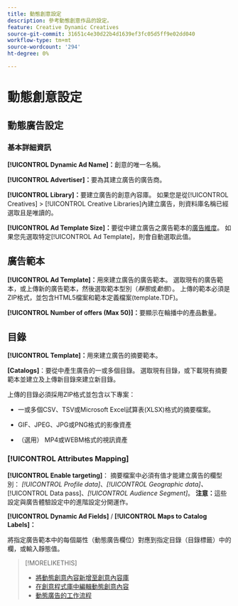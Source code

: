 ```yaml
---
title: 動態創意設定
description: 參考動態創意作品的設定。
feature: Creative Dynamic Creatives
source-git-commit: 31651c4e30d22b4d1639ef3fc05d5ff9e02dd040
workflow-type: tm+mt
source-wordcount: '294'
ht-degree: 0%

---
```


# 動態創意設定

<!-- add a description -->

<!-- This looks the same for me for either HTML5 type as of 9/24:

## Dynamic ad settings for static HTML5 ads {#dynamic-ad-settings-static-html5}

### Basic Details

**[!UICONTROL Advertiser]:** The advertiser for which to create the ads.

**[!UICONTROL Library]:** The creative library in which to create the ads.

**[!UICONTROL Dynamic Ad Name]:** A unique name for the creative.

**[!UICONTROL Ad Template Size]:** The ad dimensions for the ad template from which to create the ad. If you first select a specific [!UICONTROL Ad Template], then this value is automatically selected.

**[!UICONTROL Ad Template Type]:** The type of ad template from which to create the ad: *[!UICONTROL Static HTML5]* or *[!UICONTROL Dynamic HTML5]*.  If you first select a specific [!UICONTROL Ad Template], then this value is automatically selected.

**[!UICONTROL Ad Template]:** The ad template from which to create the ad.

**[!UICONTROL clickURL]:** A valid landing page URL to which users are redirected when they click the ad.

### [!UICONTROL Attributes Details]

-->

## 動態廣告設定<!-- for dynamic HTML5 ads {#dynamic-ad-settings-dynamic-html5}-->

<!-- add a description -->

### 基本詳細資訊

**[!UICONTROL Dynamic Ad Name]：**&#x200B;創意的唯一名稱。

**[!UICONTROL Advertiser]：**&#x200B;要為其建立廣告的廣告商。

**[!UICONTROL Library]：**&#x200B;要建立廣告的創意內容庫。 如果您是從[!UICONTROL Creatives] > [!UICONTROL Creative Libraries]內建立廣告，則資料庫名稱已經選取且是唯讀的。

**[!UICONTROL Ad Template Size]：**&#x200B;要從中建立廣告之廣告範本的[廣告維度](/help/creative/creative-libraries/creative-sizes.md)。 如果您先選取特定[!UICONTROL Ad Template]，則會自動選取此值。

## 廣告範本

**[!UICONTROL Ad Template]：**&#x200B;用來建立廣告的廣告範本。 選取現有的廣告範本，或上傳新的廣告範本，然後選取範本型別（*靜態*&#x200B;或&#x200B;*動態*）。 上傳的範本必須是ZIP格式，並包含HTML5檔案和範本定義檔案(template.TDF)。<!-- Need to add more specs for that -->

**[!UICONTROL Number of offers (Max 50)]：**&#x200B;要顯示在輪播中的產品數量。

## 目錄

**[!UICONTROL Template]：**&#x200B;用來建立廣告的摘要範本。

**\[Catalogs\]**：要從中產生廣告的一或多個目錄。 選取現有目錄，或下載現有摘要範本並建立及上傳新目錄來建立新目錄。

上傳的目錄必須採用ZIP格式並包含以下專案：

* 一或多個CSV、TSV或Microsoft Excel試算表(XLSX)格式的摘要檔案。<!-- Need to add more specs for that -->

* GIF、JPEG、JPG或PNG格式的影像資產

* （選用） MP4或WEBM格式的視訊資產

### [!UICONTROL Attributes Mapping]

**[!UICONTROL Enable targeting]**： <!-- "targeting options/filters," but I don't think this means user targeting since that is set in the experience/ad on DSP -->摘要檔案中必須有值才能建立廣告的欄型別： *[!UICONTROL Profile data]*、*[!UICONTROL Geographic data]、*[!UICONTROL Data pass]、*[!UICONTROL Audience Segment]*。  **注意：**&#x200B;這些設定與廣告體驗設定中的進階設定分開運作。<!-- Clarify what qualifies for each, and explain more -->

**[!UICONTROL Dynamic Ad Fields]** / **[!UICONTROL Maps to Catalog Labels]：**

將指定廣告範本中的每個屬性（動態廣告欄位）對應到指定目錄（目錄標籤）中的欄，或輸入靜態值。

>[!MORELIKETHIS]
>
>* [將動態創意內容新增至創意內容庫](creative-add-dynamic.md)
>* [在創意程式庫中編輯動態創意內容](creative-edit-dynamic.md)
>* [動態廣告的工作流程](/help/creative/introduction/workflow-dynamic-ads.md)
